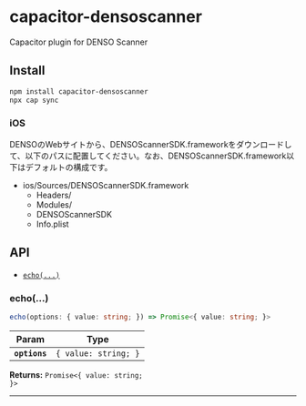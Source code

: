# capacitor-densoscanner

Capacitor plugin for DENSO Scanner

## Install

```bash
npm install capacitor-densoscanner
npx cap sync
```

### iOS

DENSOのWebサイトから、DENSOScannerSDK.frameworkをダウンロードして、以下のパスに配置してください。なお、DENSOScannerSDK.framework以下はデフォルトの構成です。

- ios/Sources/DENSOScannerSDK.framework
  - Headers/
  - Modules/
  - DENSOScannerSDK
  - Info.plist

## API

<docgen-index>

* [`echo(...)`](#echo)

</docgen-index>

<docgen-api>
<!--Update the source file JSDoc comments and rerun docgen to update the docs below-->

### echo(...)

```typescript
echo(options: { value: string; }) => Promise<{ value: string; }>
```

| Param         | Type                            |
| ------------- | ------------------------------- |
| **`options`** | <code>{ value: string; }</code> |

**Returns:** <code>Promise&lt;{ value: string; }&gt;</code>

--------------------

</docgen-api>
